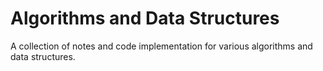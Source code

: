 # Algorithms and Data Structures

A collection of notes and code implementation for various algorithms and data structures.